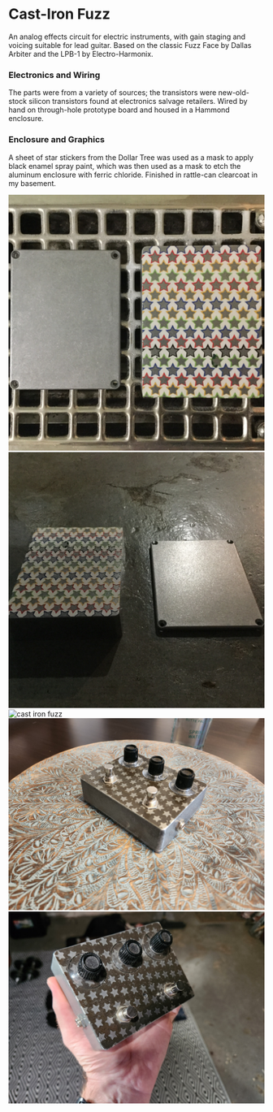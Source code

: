 # Cast-Iron Fuzz

An analog effects circuit for electric instruments, with gain staging and voicing suitable for lead guitar. Based on the classic Fuzz Face by Dallas Arbiter and the LPB-1 by Electro-Harmonix.

### Electronics and Wiring

The parts were from a variety of sources; the transistors were new-old-stock silicon transistors found at electronics salvage retailers. Wired by hand on through-hole prototype board and housed in a Hammond enclosure.

### Enclosure and Graphics

A sheet of star stickers from the Dollar Tree was used as a mask to apply black enamel spray paint, which was then used as a mask to etch the aluminum enclosure with ferric chloride. Finished in rattle-can clearcoat in my basement.

![mask applied](images/mask-applied.jpg?raw=true)
![before drilling](images/before-drilling.jpg?raw=true)
![cast iron fuzz](images/cast-iron-fuzz.jpg?raw=true)
![fuzz pedal detail](images/cast-iron.jpg?raw=true)
![pedal in hand](images/cast-iron-in-hand.jpg?raw=true)
